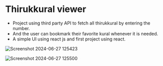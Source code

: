 # Thirukkural viewer

- Project using third party API to fetch all thirukkural by entering the number.
- And the user can bookmark their favorite kural whenever it is needed.
- A simple UI using react js and first project using react.

![Screenshot 2024-06-27 125423](https://github.com/Sowmika-Arul/Thirukkural-Viewer/assets/171491614/26998f04-f580-4ee6-bae6-8a85136d0c99)

![Screenshot 2024-06-27 125500](https://github.com/Sowmika-Arul/Thirukkural-Viewer/assets/171491614/bba4eda5-939a-48e4-8cb5-14d41a626f61)
